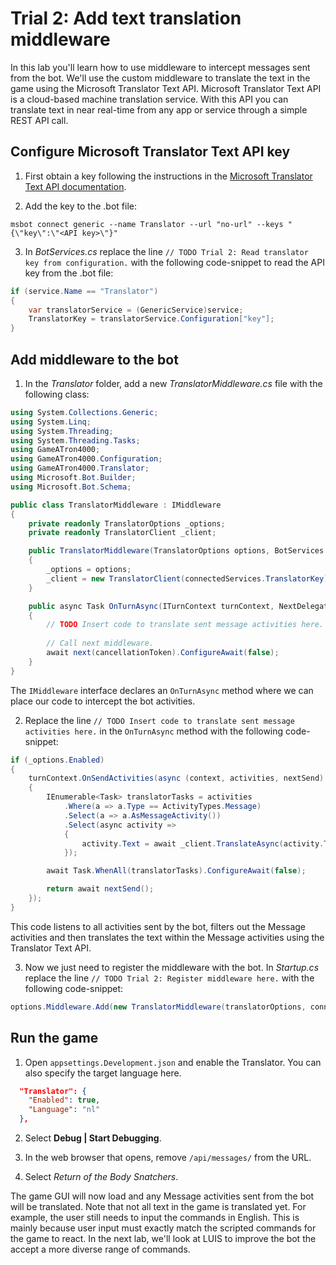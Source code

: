# Trial 2: Add text translation middleware

In this lab you'll learn how to use middleware to intercept messages sent from the bot. We'll use the custom middleware to translate the text in the game using the Microsoft Translator Text API. Microsoft Translator Text API is a cloud-based machine translation service. With this API you can translate text in near real-time from any app or service through a simple REST API call. 

## Configure Microsoft Translator Text API key

1. First obtain a key following the instructions in the [Microsoft Translator Text API documentation](https://docs.microsoft.com/en-us/azure/cognitive-services/translator/translator-text-how-to-signup).

2. Add the key to the .bot file:

```
msbot connect generic --name Translator --url "no-url" --keys "{\"key\":\"<API key>\"}"
```

3. In *BotServices.cs* replace the line `// TODO Trial 2: Read translator key from configuration.` with the following code-snippet to read the API key from the .bot file:

```csharp
if (service.Name == "Translator")
{
    var translatorService = (GenericService)service;
    TranslatorKey = translatorService.Configuration["key"];
}
```

## Add middleware to the bot

1. In the *Translator* folder, add a new *TranslatorMiddleware.cs* file with the following class:

```csharp
using System.Collections.Generic;
using System.Linq;
using System.Threading;
using System.Threading.Tasks;
using GameATron4000;
using GameATron4000.Configuration;
using GameATron4000.Translator;
using Microsoft.Bot.Builder;
using Microsoft.Bot.Schema;

public class TranslatorMiddleware : IMiddleware
{
    private readonly TranslatorOptions _options;
    private readonly TranslatorClient _client;

    public TranslatorMiddleware(TranslatorOptions options, BotServices connectedServices)
    {
        _options = options;
        _client = new TranslatorClient(connectedServices.TranslatorKey);
    }

    public async Task OnTurnAsync(ITurnContext turnContext, NextDelegate next, CancellationToken cancellationToken = default(CancellationToken))
    {
        // TODO Insert code to translate sent message activities here.
        
        // Call next middleware.
        await next(cancellationToken).ConfigureAwait(false);
    }
}
```

The `IMiddleware` interface declares an `OnTurnAsync` method where we can place our code to intercept the bot activities.  

2. Replace the line `// TODO Insert code to translate sent message activities here.` in the `OnTurnAsync` method with the following code-snippet:

```csharp
if (_options.Enabled)
{
    turnContext.OnSendActivities(async (context, activities, nextSend) =>
    {
        IEnumerable<Task> translatorTasks = activities
            .Where(a => a.Type == ActivityTypes.Message)
            .Select(a => a.AsMessageActivity())
            .Select(async activity =>
            {
                activity.Text = await _client.TranslateAsync(activity.Text, _options.Language).ConfigureAwait(false);
            });

        await Task.WhenAll(translatorTasks).ConfigureAwait(false);

        return await nextSend();
    });
}
```

This code listens to all activities sent by the bot, filters out the Message activities and then translates the text within the Message activities using the Translator Text API. 

3. Now we just need to register the middleware with the bot. In *Startup.cs* replace the line `// TODO Trial 2: Register middleware here.` with the following code-snippet:

```csharp
options.Middleware.Add(new TranslatorMiddleware(translatorOptions, connectedServices));
```

## Run the game

1. Open `appsettings.Development.json` and enable the Translator. You can also specify the target language here.

```json
  "Translator": {
    "Enabled": true,
    "Language": "nl"
  },
```

2. Select **Debug | Start Debugging**.

3. In the web browser that opens, remove `/api/messages/` from the URL.

4. Select *Return of the Body Snatchers*.

The game GUI will now load and any Message activities sent from the bot will be translated. Note that not all text in the game is translated yet. For example, the user still needs to input the commands in English. This is mainly because user input must exactly match the scripted commands for the game to react. In the next lab, we'll look at LUIS to improve the bot the accept a more diverse range of commands.
